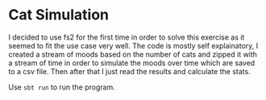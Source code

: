 # Cat Simulation
I decided to use fs2 for the first time in order to solve this exercise as it seemed to fit the use case very well. The code is mostly self explainatory, I created a stream of moods based on the number of cats and zipped it with a stream of time in order to simulate the moods over time which are saved to a csv file. Then after that I just read the results and calculate the stats.

Use `sbt run` to run the program.
